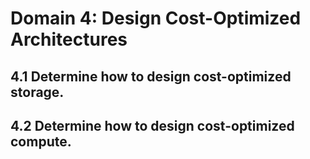 # Domain 4: Design Cost-Optimized Architectures

## 4.1 Determine how to design cost-optimized storage.

## 4.2 Determine how to design cost-optimized compute.
